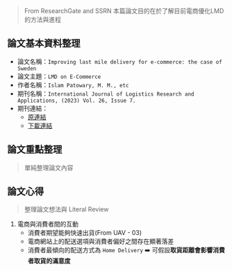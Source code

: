 > From ResearchGate and SSRN
> 本篇論文目的在於了解目前電商優化LMD的方法與進程

## 論文基本資料整理
- 論文名稱：`Improving last mile delivery for e-commerce: the case of Sweden`
- 論文主題：`LMD on E-Commerce`
- 作者名稱：`Islam Patowary, M. M., etc`
- 期刊名稱：`International Journal of Logistics Research and Applications, (2023) Vol. 26, Issue 7.`
- 期刊連結：
  - [原連結](https://www.tandfonline.com/doi/full/10.1080/13675567.2021.1998396)
  - [下載連結](https://papers.ssrn.com/sol3/papers.cfm?abstract_id=3696665)

## 論文重點整理
> 單純整理論文內容



## 論文心得
> 整理論文想法與 Literal Review

1. 電商與消費者間的互動
   - 消費者期望能夠快速出貨(From UAV - 03)
   - 電商網站上的配送選項與消費者偏好之間存在顯著落差
   - 消費者最傾向的配送方式為 `Home Delivery` ➡️ 可假設**取貨距離會影響消費者取貨的滿意度**
